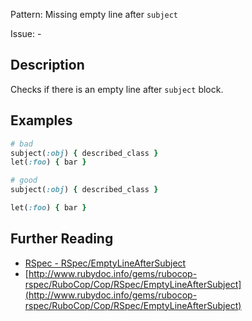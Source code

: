 Pattern: Missing empty line after `subject`

Issue: -

## Description

Checks if there is an empty line after `subject` block.

## Examples

```ruby
# bad
subject(:obj) { described_class }
let(:foo) { bar }

# good
subject(:obj) { described_class }

let(:foo) { bar }
```

## Further Reading

* [RSpec - RSpec/EmptyLineAfterSubject](https://rubocop-rspec.readthedocs.io/en/latest/cops_rspec/#rspecemptylineaftersubject)
* [http://www.rubydoc.info/gems/rubocop-rspec/RuboCop/Cop/RSpec/EmptyLineAfterSubject](http://www.rubydoc.info/gems/rubocop-rspec/RuboCop/Cop/RSpec/EmptyLineAfterSubject)
